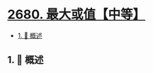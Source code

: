 # [2680. 最大或值【中等】](https://github.com/tnotesjs/TNotes.leetcode/tree/main/notes/2680.%20%E6%9C%80%E5%A4%A7%E6%88%96%E5%80%BC%E3%80%90%E4%B8%AD%E7%AD%89%E3%80%91)

<!-- region:toc -->

- [1. 📝 概述](#1--概述)

<!-- endregion:toc -->

## 1. 📝 概述
